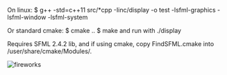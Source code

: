 On linux:
$ g++ -std=c++11 src/*cpp  -Iinc/display -o test -lsfml-graphics -lsfml-window -lsfml-system

Or standard cmake:
$ cmake ..
$ make
and run with ./display

Requires SFML 2.4.2 lib, and if using cmake, copy FindSFML.cmake into /user/share/cmake/Modules/.

![fireworks](fireworks.gif)
